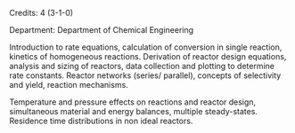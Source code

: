 Credits: 4 (3-1-0)

Department: Department of Chemical Engineering

Introduction to rate equations, calculation of conversion in single reaction, kinetics of homogeneous reactions. Derivation of reactor design equations, analysis and sizing of reactors, data collection and plotting to determine rate constants. Reactor networks (series/ parallel), concepts of selectivity and yield, reaction mechanisms.

Temperature and pressure effects on reactions and reactor design, simultaneous material and energy balances, multiple steady-states. Residence time distributions in non ideal reactors.